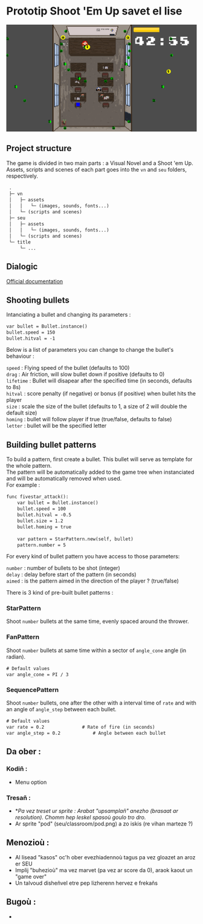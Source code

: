 # Prototip Shoot 'Em Up savet el lise

![Game screenshot](/ressources/screenshot_2.png)

## Project structure
The game is divided in two main parts : a Visual Novel and a Shoot 'em Up. \
Assets, scripts and scenes of each part goes into the `vn` and `seu` folders, respectively.

```
 .
 ├─ vn
 │   ├─ assets
 │   │   └─ (images, sounds, fonts...)
 │   └─ (scripts and scenes)
 ├─ seu
 │   ├─ assets
 │   │   └─ (images, sounds, fonts...)
 │   └─ (scripts and scenes)
 └─ title
     └─ ...
```

## Dialogic
[Official documentation](https://dialogic.coppolaemilio.com/documentation)

## Shooting bullets

Intanciating a bullet and changing its parameters :
```gdscript
var bullet = Bullet.instance()
bullet.speed = 150
bullet.hitval = -1
```

Below is a list of parameters you can change to change the bullet's behaviour :

`speed` : Flying speed of the bullet (defaults to 100) \
`drag` : Air friction, will slow bullet down if positive (defaults to 0) \
`lifetime` : Bullet will disapear after the specified time (in seconds, defaults to 8s) \
`hitval` : score penalty (if negative) or bonus (if positive) when bullet hits the player \
`size` : scale the size of the bullet (defaults to 1, a size of 2 will double the default size) \
`homing` : bullet will follow player if true (true/false, defaults to false) \
`letter` : bullet will be the specified letter

## Building bullet patterns

To build a pattern, first create a bullet. This bullet will serve as template for the whole pattern. \
The pattern will be automatically added to the game tree when instanciated and will be automatically removed when used. \
For example :

```gdscript
func fivestar_attack():
	var bullet = Bullet.instance()
	bullet.speed = 100
	bullet.hitval = -0.5
	bullet.size = 1.2
	bullet.homing = true
	
	var pattern = StarPattern.new(self, bullet)
	pattern.number = 5
```

For every kind of bullet pattern you have access to those parameters:

`number` : number of bullets to be shot (integer) \
`delay` : delay before start of the pattern (in seconds) \
`aimed` : is the pattern aimed in the direction of the player ? (true/false)

There is 3 kind of pre-built bullet patterns :

### StarPattern
Shoot `number` bullets at the same time, evenly spaced around the thrower.

### FanPattern
Shoot `number` bullets at same time within a sector of `angle_cone` angle (in radian).

```gdscript
# Default values
var angle_cone = PI / 3
```

### SequencePattern
Shoot `number` bullets, one after the other with a interval time of `rate` and with an angle of `angle_step` between each bullet.

```gdscript
# Default values
var rate = 0.2				# Rate of fire (in seconds)
var angle_step = 0.2			# Angle between each bullet
```

## Da ober :
### Kodiñ :
 * Menu option

### Tresañ :
 * **Pa vez treset ur sprite : Arabat "upsamplañ" anezho (brasaat ar resolution). Chomm hep leskel spasoù goulo tro dro.*
 * Ar sprite "pod" (seu/classroom/pod.png) a zo iskis (re vihan marteze ?)

## Menozioù :
 * Al lisead "kasos" oc'h ober evezhiadennoù tagus pa vez gloazet an aroz er SEU
 * Implij "buhezioù" ma vez marvet (pa vez ar score da 0), araok kaout un "game over"
 * Un talvoud disheñvel etre pep lizherenn hervez e frekañs

## Bugoù :
 * 
